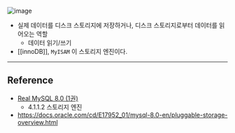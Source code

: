 ![image](https://docs.oracle.com/cd/E17952_01/mysql-8.0-en/images/mysql-architecture.png)
- 실제 데이터를 디스크 스토리지에 저장하거나, 디스크 스토리지로부터 데이터를 읽어오는 역할
	- 데이터 읽기/쓰기
- [[innoDB]], `MyISAM` 이 스토리지 엔진이다.

--- 
## Reference
- [Real MySQL 8.0 (1권)](https://product.kyobobook.co.kr/detail/S000001766482)
	- 4.1.1.2 스토리지 엔진
- https://docs.oracle.com/cd/E17952_01/mysql-8.0-en/pluggable-storage-overview.html